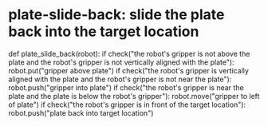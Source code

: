# plate-slide-back: slide the plate back into the target location
def plate_slide_back(robot):
    if check("the robot's gripper is not above the plate and the robot's gripper is not vertically aligned with the plate"):
        robot.put("gripper above plate")
    if check("the robot's gripper is vertically aligned with the plate and the robot's gripper is not near the plate"):
        robot.push("gripper into plate")
    if check("the robot's gripper is near the plate and the plate is below the robot's gripper"):
        robot.move("gripper to left of plate")
    if check("the robot's gripper is in front of the target location"):
        robot.push("plate back into target location")